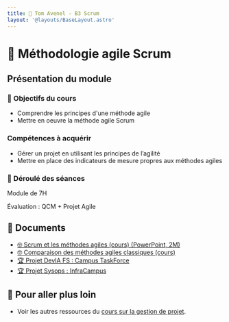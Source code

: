 ```yaml
---
title: 🤼 Tom Avenel - B3 Scrum
layout: '@layouts/BaseLayout.astro'
---
```


# 🤼 Méthodologie agile Scrum

## Présentation du module

### 🎯 Objectifs du cours

- Comprendre les principes d'une méthode agile
- Mettre en oeuvre la méthode agile Scrum

### Compétences à acquérir

- Gérer un projet en utilisant les principes de l’agilité
- Mettre en place des indicateurs de mesure propres aux méthodes agiles

### 📅 Déroulé des séances

Module de 7H

Évaluation : QCM + Projet Agile

## 📑 Documents

- [🤓 Scrum et les méthodes agiles (cours) (PowerPoint, 2M)](/cours/scrum.pptx)
- [🤓 Comparaison des méthodes agiles classiques (cours)](/projet/agile/comparaison-methodes)
- [🏆 Projet DevIA FS : Campus TaskForce](/projet/agile/projet_scrum_dev_campus)
- [🏆 Projet Sysops : InfraCampus](/projet/agile/projet_scrum_sysops_campus)

## 🚀 Pour aller plus loin

- Voir les autres ressources du [cours sur la gestion de projet](/projet).
